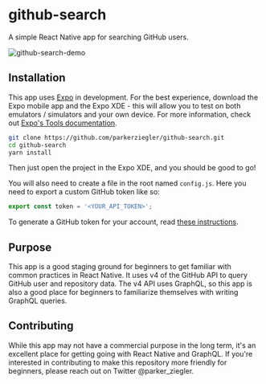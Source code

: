 # github-search
A simple React Native app for searching GitHub users.

![github-search-demo](/static/github-search-demo.gif)

## Installation
This app uses [Expo](https://expo.io/) in development. For the best experience, download the Expo mobile app and the Expo XDE - this will allow you to test on both emulators / simulators and your own device. For more information, check out [Expo's Tools documentation](https://expo.io/tools).

```bash
git clone https://github.com/parkerziegler/github-search.git
cd github-search
yarn install
```

Then just open the project in the Expo XDE, and you should be good to go!

You will also need to create a file in the root named `config.js`. Here you need to export a custom GitHub token like so:
```javascript
export const token = '<YOUR_API_TOKEN>';
```

To generate a GitHub token for your account, read [these instructions](https://help.github.com/articles/creating-a-personal-access-token-for-the-command-line/).

## Purpose
This app is a good staging ground for beginners to get familiar with common practices in React Native. It uses v4 of the GitHub API to query GitHub user and repository data. The v4 API uses GraphQL, so this app is also a good place for beginners to familiarize themselves with writing GraphQL queries.

## Contributing
While this app may not have a commercial purpose in the long term, it's an excellent place for getting going with React Native and GraphQL. If you're interested in contributing to make this repository more friendly for beginners, please reach out on Twitter @parker_ziegler.